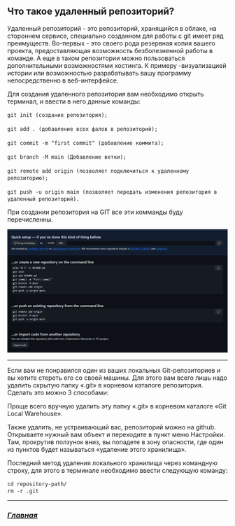 ## Что такое удаленный репозиторий?


Удаленный репозиторий - это репозиторий, хранящийся в облаке, на стороннем сервисе, специально созданном для работы с git имеет ряд преимуществ. Во-первых - это своего рода резервная копия вашего проекта, предоставляющая возможность безболезненной работы в команде. А еще в таком репозитории можно пользоваться дополнительными возможностями хостинга. К примеру -визуализацией истории или возможностью разрабатывать вашу программу непосредственно в веб-интерфейсе.


Для создания удаленного репозитория вам необходимо открыть терминал, и ввести в него данные команды:

```
git init (создание репозитория);

git add . (добавление всех фалов в репозиторий);

git commit -m "first commit" (добавление коммита);

git branch -M main (Добавление ветки);

git remote add origin (позволяет подключиться к удаленному репозиторию);

git push -u origin main (позволяет передать изменения репозитория в удаленный репозиторий).
```
При создании репозитория на GIT все эти комманды буду перечисленны.

![git-info](GIT-info.png)


---
Если вам не понравился один из ваших локальных Git-репозиториев и вы хотите стереть его со своей машины. Для этого вам всего лишь надо удалить скрытую папку «.git» в корневом каталоге репозитория. Сделать это можно 3 способами:

Проще всего вручную удалить эту папку «.git» в корневом каталоге «Git Local Warehouse».

Также удалить, не устраивающий вас, репозиторий можно на github. Открываете нужный вам объект и переходите в пункт меню Настройки. Там, прокрутив ползунок вниз, вы попадете в зону опасности, где один из пунктов будет называться «удаление этого хранилища».

Последний метод удаления локального хранилища через командную строку, для этого в терминале необходимо ввести следующую команду:
```
cd repository-path/
rm -r .git
```

---

### ***[Главная](readme.md)*** 
